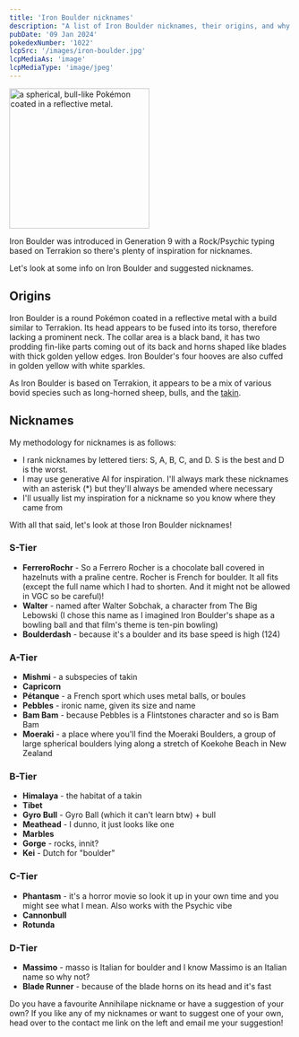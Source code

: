 ```yaml
---
title: 'Iron Boulder nicknames'
description: "A list of Iron Boulder nicknames, their origins, and why I think they're cool."
pubDate: '09 Jan 2024'
pokedexNumber: '1022'
lcpSrc: '/images/iron-boulder.jpg'
lcpMediaAs: 'image'
lcpMediaType: 'image/jpeg'
---
```


<div class="img-center"><img src="/images/iron-boulder.jpg" width="250px" height="250px" alt="a spherical, bull-like Pokémon coated in a reflective metal."></div>

Iron Boulder was introduced in Generation 9 with a Rock/Psychic typing based on Terrakion so there's plenty of inspiration for nicknames.

Let's look at some info on Iron Boulder and suggested nicknames.

## Origins

Iron Boulder is a round Pokémon coated in a reflective metal with a build similar to Terrakion. Its head appears to be fused into its torso, therefore lacking a prominent neck. The collar area is a black band, it has two prodding fin-like parts coming out of its back and horns shaped like blades with thick golden yellow edges. Iron Boulder's four hooves are also cuffed in golden yellow with white sparkles.

As Iron Boulder is based on Terrakion, it appears to be a mix of various bovid species such as long-horned sheep, bulls, and the [takin](https://en.wikipedia.org/wiki/Takin).

## Nicknames

My methodology for nicknames is as follows:

* I rank nicknames by lettered tiers: S, A, B, C, and D. S is the best and D is the worst.
* I may use generative AI for inspiration. I'll always mark these nicknames with an asterisk (\*) but they'll always be amended where necessary
* I'll usually list my inspiration for a nickname so you know where they came from

With all that said, let's look at those Iron Boulder nicknames!

### S-Tier

* **FerreroRochr** - So a Ferrero Rocher is a chocolate ball covered in hazelnuts with a praline centre. Rocher is French for boulder. It all fits (except the full name which I had to shorten. And it might not be allowed in VGC so be careful)!
* **Walter** - named after Walter Sobchak, a character from The Big Lebowski (I chose this name as I imagined Iron Boulder's shape as a bowling ball and that film's theme is ten-pin bowling)
* **Boulderdash** - because it's a boulder and its base speed is high (124)

### A-Tier

* **Mishmi** - a subspecies of takin
* **Capricorn**
* **Pétanque** - a French sport which uses metal balls, or <span lang="fr">boules</span>
* **Pebbles** - ironic name, given its size and name
* **Bam Bam** - because Pebbles is a Flintstones character and so is Bam Bam
* **Moeraki** - a place where you'll find the Moeraki Boulders, a group of large spherical boulders lying along a stretch of Koekohe Beach in New Zealand


### B-Tier

* **Himalaya** - the habitat of a takin
* **Tibet**
* **Gyro Bull** - Gyro Ball (which it can't learn btw) + bull
* **Meathead** - I dunno, it just looks like one
* **Marbles**
* **Gorge** - rocks, innit?
* **Kei** - Dutch for "boulder"

### C-Tier

* **Phantasm** - it's a horror movie so look it up in your own time and you might see what I mean. Also works with the Psychic vibe
* **Cannonbull**
* **Rotunda**

### D-Tier

* **Massimo** - masso is Italian for boulder and I know Massimo is an Italian name so why not?
* **Blade Runner** - because of the blade horns on its head and it's fast

Do you have a favourite Annihilape nickname or have a suggestion of your own? If you like any of my nicknames or want to suggest one of your own, head over to the contact me link on the left and email me your suggestion!